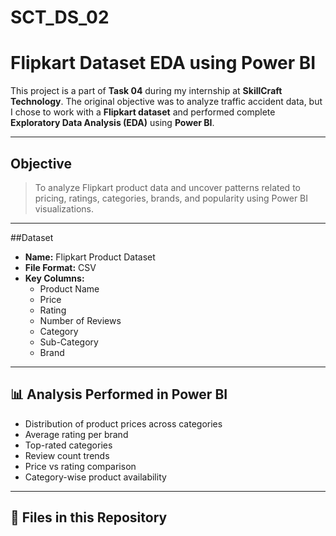 # SCT_DS_02
# Flipkart Dataset EDA using Power BI

This project is a part of **Task 04** during my internship at **SkillCraft Technology**. The original objective was to analyze traffic accident data, but I chose to work with a **Flipkart dataset** and performed complete **Exploratory Data Analysis (EDA)** using **Power BI**.

---

##  Objective

> To analyze Flipkart product data and uncover patterns related to pricing, ratings, categories, brands, and popularity using Power BI visualizations.

---

##Dataset

- **Name:** Flipkart Product Dataset
- **File Format:** CSV
- **Key Columns:**
  - Product Name
  - Price
  - Rating
  - Number of Reviews
  - Category
  - Sub-Category
  - Brand

---

## 📊 Analysis Performed in Power BI

- Distribution of product prices across categories
- Average rating per brand
- Top-rated categories
- Review count trends
- Price vs rating comparison
- Category-wise product availability

---

## 📂 Files in this Repository

